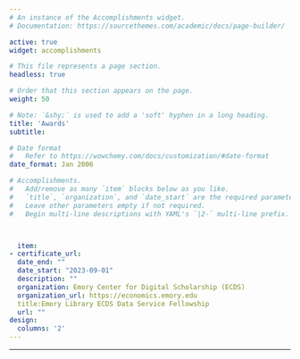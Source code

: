 ```yaml
---
# An instance of the Accomplishments widget.
# Documentation: https://sourcethemes.com/academic/docs/page-builder/

active: true
widget: accomplishments

# This file represents a page section.
headless: true

# Order that this section appears on the page.
weight: 50

# Note: `&shy;` is used to add a 'soft' hyphen in a long heading.
title: 'Awards'
subtitle:

# Date format
#   Refer to https://wowchemy.com/docs/customization/#date-format
date_format: Jan 2006

# Accomplishments.
#   Add/remove as many `item` blocks below as you like.
#   `title`, `organization`, and `date_start` are the required parameters.
#   Leave other parameters empty if not required.
#   Begin multi-line descriptions with YAML's `|2-` multi-line prefix.



  item:
- certificate_url: 
  date_end: ""
  date_start: "2023-09-01"
  description: ""
  organization: Emory Center for Digital Scholarship (ECDS)
  organization_url: https://economics.emory.edu
  title:Emory Library ECDS Data Service Fellowship
  url: ""
design:
  columns: '2' 
---
```


---

